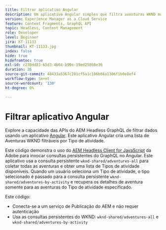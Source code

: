 ```yaml
---
title: Filtrar aplicativo Angular
description: Um aplicativo Angular simples que filtra aventuras WKND modeladas com Fragmentos de conteúdo.
version: Experience Manager as a Cloud Service
feature: Content Fragments, GraphQL API
topic: Headless, Content Management
role: Developer
level: Beginner
jira: KT-11133
thumbnail: KT-11133.jpg
index: false
hide: true
hidefromtoc: true
exl-id: c238dd83-65d3-4b04-b90e-19ed250b8e36
duration: 26
source-git-commit: 48433a5367c281cf5a1c106b08a1306f1b0e8ef4
workflow-type: tm+mt
source-wordcount: '130'
ht-degree: 0%

---
```


# Filtrar aplicativo Angular

Explore a capacidade das APIs do AEM Headless GraphQL de filtrar dados usando um aplicativo [Angular](https://angular.io/). Este aplicativo Angular cria uma lista de Aventuras WKND filtráveis por Tipo de atividade.

Este código demonstra o uso do [AEM Headless Client for JavaScript](https://github.com/adobe/aem-headless-client-js/blob/main/api-reference.md) da Adobe para invocar consultas persistentes do GraphQL no Angular. Este aplicativo usa a consulta persistente `wknd-shared/adventures-all` para coletar todas as aventuras e obter uma lista de Tipos de atividade disponíveis. Quando um usuário seleciona um Tipo de atividade, o tipo selecionado é passado para a consulta persistente `wknd-shared/adventures-by-activity` e recupera os detalhes de aventura somente para as aventuras do Tipo de atividade especificado.

Este código:

+ Conecta-se a um serviço de Publicação do AEM e não requer autenticação
+ Usa as consultas persistentes do WKND: `wknd-shared/adventures-all` e `wknd-shared/adventures-by-activity`
